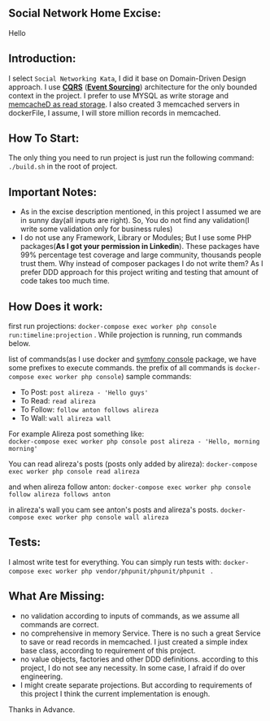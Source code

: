 
Social Network Home Excise:
-

Hello

Introduction:
--
I select `Social Networking Kata`, I did it base on Domain-Driven Design approach. I use [**CQRS**](http://docs.getprooph.org/tutorial/introduction.html#1-1-4) ([**Event Sourcing**](http://docs.getprooph.org/event-store/)) architecture for the only bounded context in the project. I prefer to use MYSQL as write storage and [memcacheD as read storage](https://www.youtube.com/watch?v=UH7wkvcf0ys). I also created 3 memcached servers in dockerFile, I assume, I will store million records in memcached. 

How To Start:
---
The only thing you need to run project is just run the following command: `./build.sh` in the root of project. 

Important Notes:
---
 - As in the excise description mentioned, in this project I assumed we are in sunny day(all inputs are right). So, You do not find any validation(I write some validation only for business rules)
 - I do not use any Framework, Library or Modules; But I use some PHP packages(**As I got your permission in Linkedin**). These packages have 99% percentage test coverage and large community, thousands people trust them. Why instead of composer packages I do not write them? As I prefer DDD approach for this project writing and testing that amount of code takes too much time.


How Does it work:
---
first run projections: `docker-compose exec worker php console run:timeline:projection` . While projection is running, run commands below.
 
 list of commands(as I use docker and [symfony console](https://symfony.com/doc/2.6/cookbook/console/console_command.html) package, we have some prefixes to execute commands. the prefix of all commands is `docker-compose exec worker php console`) sample commands:
  - To Post: `post alireza - 'Hello guys'` 
  - To Read: `read alireza` 
  - To Follow: `follow anton follows alireza` 
  - To Wall: `wall alireza wall` 

For example Alireza post something like:   
 ` docker-compose exec worker php console post alireza - 'Hello, morning morning' `
 
You can read alireza's posts (posts only added by alireza):
`docker-compose exec worker php console read alireza  `
 
and when alireza follow anton:
`docker-compose exec worker php console follow alireza follows anton`

in alireza's wall you cam see anton's posts and alireza's posts.
` docker-compose exec worker php console wall alireza `
  
Tests:
---
I almost write test for everything. You can simply run tests with: `docker-compose exec worker php vendor/phpunit/phpunit/phpunit ` .
 
What Are Missing:
---
 - no validation according to inputs of commands, as we assume all commands are correct.
 - no comprehensive in memory Service. There is no such a great Service to save or read records in memcached. I just created a simple index base class, according to requirement of this project.
 - no value objects, factories and other DDD definitions. according to this project, I do not see any necessity. In some case, I afraid if do over engineering.
 - I might create separate projections. But according to requirements of this project I think the current implementation is enough.
 
 Thanks in Advance.

